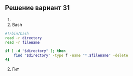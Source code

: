 ## Решение вариант 31 
 1. 
1. Bash
```bash
#!/bin/bash
read -r directory
read -r filename

if [ -d "$directory" ]; then
	find "$directory" -type f -name "*.$filename" -delete
fi
```
2. Гит 
```bash
```